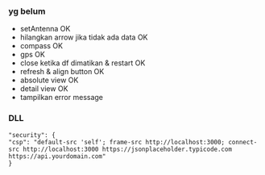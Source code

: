 ### yg belum

- setAntenna OK
- hilangkan arrow jika tidak ada data OK
- compass OK
- gps OK
- close ketika df dimatikan & restart OK
- refresh & align button OK
- absolute view OK
- detail view OK
- tampilkan error message

### DLL

```
"security": {
"csp": "default-src 'self'; frame-src http://localhost:3000; connect-src http://localhost:3000 https://jsonplaceholder.typicode.com https://api.yourdomain.com"
}
```
